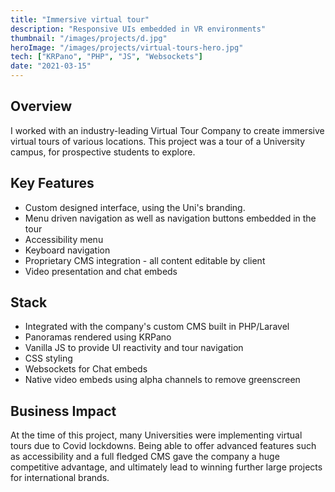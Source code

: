 ```yaml
---
title: "Immersive virtual tour"
description: "Responsive UIs embedded in VR environments"
thumbnail: "/images/projects/d.jpg"
heroImage: "/images/projects/virtual-tours-hero.jpg"
tech: ["KRPano", "PHP", "JS", "Websockets"]
date: "2021-03-15"
---
```


## Overview

I worked with an industry-leading Virtual Tour Company to create immersive virtual tours of various locations. This project was a tour of a University campus, for prospective students to explore.

## Key Features

- Custom designed interface, using the Uni's branding.
- Menu driven navigation as well as navigation buttons embedded in the tour
- Accessibility menu
- Keyboard navigation
- Proprietary CMS integration - all content editable by client
- Video presentation and chat embeds

## Stack

- Integrated with the company's custom CMS built in PHP/Laravel
- Panoramas rendered using KRPano
- Vanilla JS to provide UI reactivity and tour navigation
- CSS styling
- Websockets for Chat embeds
- Native video embeds using alpha channels to remove greenscreen

## Business Impact

At the time of this project, many Universities were implementing virtual tours due to Covid lockdowns. Being able to offer advanced features such as accessibility and a full fledged CMS gave the company a huge competitive advantage, and ultimately lead to winning further large projects for international brands.
